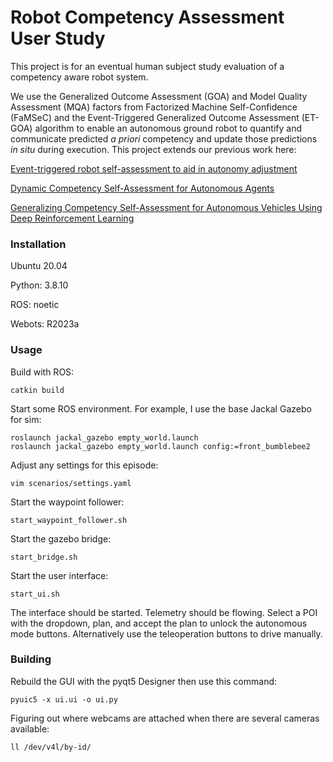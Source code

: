 # Robot Competency Assessment User Study

This project is for an eventual human subject study evaluation of a competency aware robot system.

We use the Generalized Outcome Assessment (GOA) and Model Quality Assessment (MQA) factors from
Factorized Machine Self-Confidence (FaMSeC) and the Event-Triggered Generalized Outcome
Assessment (ET-GOA) algorithm to enable an autonomous ground robot to quantify and communicate
predicted <i>a priori</i> competency and update those predictions <i>in situ</i> during execution. 
This project extends our previous work here:

[Event-triggered robot self-assessment to aid in autonomy adjustment](https://www.frontiersin.org/articles/10.3389/frobt.2023.1294533/full)

[Dynamic Competency Self-Assessment for Autonomous Agents](https://arxiv.org/abs/2303.01646)

[Generalizing Competency Self-Assessment for Autonomous Vehicles Using Deep Reinforcement Learning](https://arc.aiaa.org/doi/10.2514/6.2022-2496)

### Installation
Ubuntu 20.04

Python: 3.8.10

ROS: noetic

Webots: R2023a

### Usage
Build with ROS:
```commandline
catkin build 
```

Start some ROS environment. For example, I use the base Jackal Gazebo for sim: 
```commandline
roslaunch jackal_gazebo empty_world.launch
roslaunch jackal_gazebo empty_world.launch config:=front_bumblebee2
```

Adjust any settings for this episode:
```commandline
vim scenarios/settings.yaml
```

Start the waypoint follower:
```commandline
start_waypoint_follower.sh
```

Start the gazebo bridge:
```commandline
start_bridge.sh
```

Start the user interface:
```commandline
start_ui.sh
```

The interface should be started. Telemetry should be flowing. Select a POI with the dropdown, plan, 
and accept the plan to unlock the autonomous mode buttons. Alternatively use the teleoperation buttons
to drive manually.

### Building
Rebuild the GUI with the pyqt5 Designer then use this command:
```commandline
pyuic5 -x ui.ui -o ui.py
```

Figuring out where webcams are attached when there are several cameras available:
```commandline
ll /dev/v4l/by-id/
```
